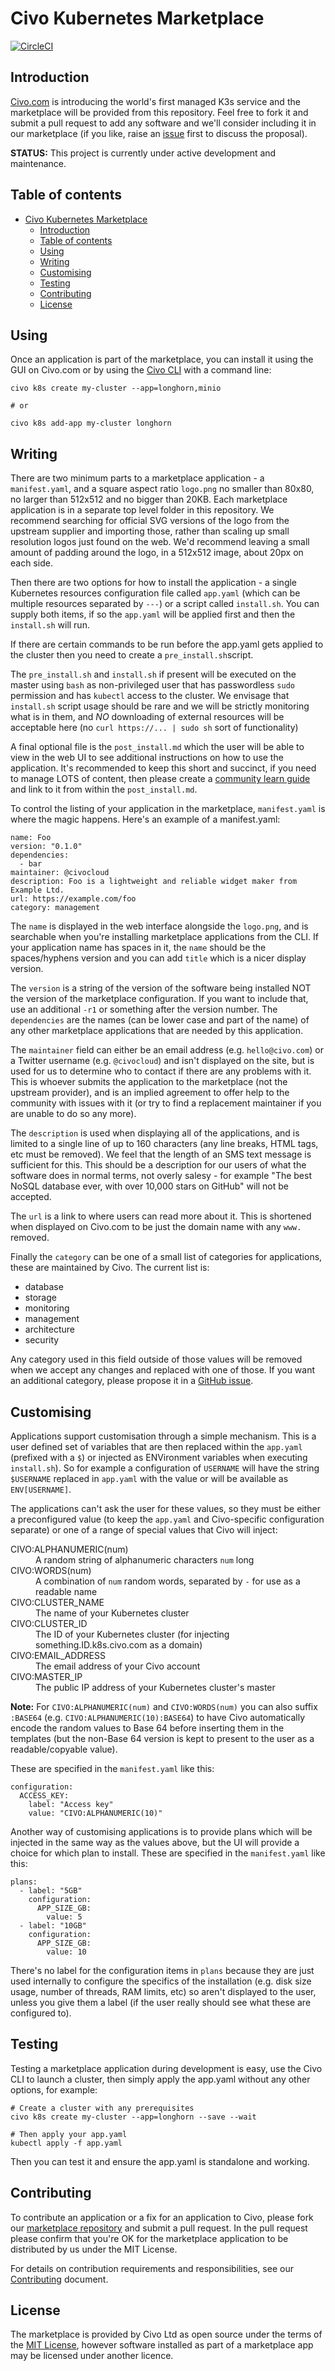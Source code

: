 # Civo Kubernetes Marketplace

[![CircleCI](https://circleci.com/gh/civo/kubernetes-marketplace.svg?style=svg)](https://circleci.com/gh/civo/kubernetes-marketplace)

## Introduction

[Civo.com](https://www.civo.com) is introducing the world's first managed K3s service and the marketplace will be provided from this repository. Feel free to fork it and submit a pull request to add any software and we'll consider including it in our marketplace (if you like, raise an [issue](https://github.com/civo/kubernetes-marketplace/issues) first to discuss the proposal).

**STATUS:** This project is currently under active development and maintenance.

## Table of contents

- [Civo Kubernetes Marketplace](#civo-kubernetes-marketplace)
  - [Introduction](#introduction)
  - [Table of contents](#table-of-contents)
  - [Using](#using)
  - [Writing](#writing)
  - [Customising](#customising)
  - [Testing](#testing)
  - [Contributing](#contributing)
  - [License](#license)

## Using

Once an application is part of the marketplace, you can install it using the GUI on Civo.com or by using the [Civo CLI](https://github.com/civo/cli) with a command line:

```
civo k8s create my-cluster --app=longhorn,minio

# or

civo k8s add-app my-cluster longhorn
```

## Writing

There are two minimum parts to a marketplace application - a `manifest.yaml`, and a square aspect ratio `logo.png` no smaller than 80x80, no larger than 512x512 and no bigger than 20KB. Each marketplace application is in a separate top level folder in this repository. We recommend searching for official SVG versions of the logo from the upstream supplier and importing those, rather than scaling up small resolution logos just found on the web. We'd recommend leaving a small amount of padding around the logo, in a 512x512 image, about 20px on each side.

Then there are two options for how to install the application - a single Kubernetes resources configuration file called `app.yaml` (which can be multiple resources separated by `---`) or a script called `install.sh`. You can supply both items, if so the `app.yaml` will be applied first and then the `install.sh` will run.

If there are certain commands to be run before the app.yaml gets applied to the cluster then you need to create a `pre_install.sh`script.

The `pre_install.sh` and `install.sh` if present will be executed on the master using `bash` as non-privileged user that has passwordless `sudo` permission and has `kubectl` access to the cluster. We envisage that `install.sh` script usage should be rare and we will be strictly monitoring what is in them, and _NO_ downloading of external resources will be acceptable here (no `curl https://... | sudo sh` sort of functionality)

A final optional file is the `post_install.md` which the user will be able to view in the web UI to see additional instructions on how to use the application. It's recommended to keep this short and succinct, if you need to manage LOTS of content, then please create a [community learn guide](https://www.civo.com/learn/creating-a-learn-guide) and link to it from within the `post_install.md`.

To control the listing of your application in the marketplace, `manifest.yaml` is where the magic happens. Here's an example of a manifest.yaml:

```
name: Foo
version: "0.1.0"
dependencies:
  - bar
maintainer: @civocloud
description: Foo is a lightweight and reliable widget maker from Example Ltd.
url: https://example.com/foo
category: management
```

The `name` is displayed in the web interface alongside the `logo.png`, and is searchable when you're installing marketplace applications from the CLI. If your application name has spaces in it, the `name` should be the spaces/hyphens version and you can add `title` which is a nicer display version.

The `version` is a string of the version of the software being installed NOT the version of the marketplace configuration. If you want to include that, use an additional `-r1` or something after the version number. The `dependencies` are the names (can be lower case and part of the name) of any other marketplace applications that are needed by this application.

The `maintainer` field can either be an email address (e.g. `hello@civo.com`) or a Twitter username (e.g. `@civocloud`) and isn't displayed on the site, but is used for us to determine who to contact if there are any problems with it. This is whoever submits the application to the marketplace (not the upstream provider), and is an implied agreement to offer help to the community with issues with it (or try to find a replacement maintainer if you are unable to do so any more).

The `description` is used when displaying all of the applications, and is limited to a single line of up to 160 characters (any line breaks, HTML tags, etc must be removed). We feel that the length of an SMS text message is sufficient for this. This should be a description for our users of what the software does in normal terms, not overly salesy - for example "The best NoSQL database ever, with over 10,000 stars on GitHub" will not be accepted.

The `url` is a link to where users can read more about it. This is shortened when displayed on Civo.com to be just the domain name with any `www.` removed.

Finally the `category` can be one of a small list of categories for applications, these are maintained by Civo. The current list is:

- database
- storage
- monitoring
- management
- architecture
- security

Any category used in this field outside of those values will be removed when we accept any changes and replaced with one of those. If you want an additional category, please propose it in a [GitHub issue](https://github.com/civo/kubernetes-marketplace/issues).

## Customising

Applications support customisation through a simple mechanism. This is a user defined set of variables that are then replaced within the `app.yaml` (prefixed with a `$`) or injected as ENVironment variables when executing `install.sh`). So for example a configuration of `USERNAME` will have the string `$USERNAME` replaced in `app.yaml` with the value or will be available as `ENV[USERNAME]`.

The applications can't ask the user for these values, so they must be either a preconfigured value (to keep the `app.yaml` and Civo-specific configuration separate) or one of a range of special values that Civo will inject:

<dl>
  <dt>CIVO:ALPHANUMERIC(num)</dt>
  <dd>A random string of alphanumeric characters <code>num</code> long</dd>
  <dt>CIVO:WORDS(num)</dt>
  <dd>A combination of <code>num</code> random words, separated by <code>-</code> for use as a readable name</dd>
  <dt>CIVO:CLUSTER_NAME</dt>
  <dd>The name of your Kubernetes cluster</dd>
  <dt>CIVO:CLUSTER_ID</dt>
  <dd>The ID of your Kubernetes cluster (for injecting something.ID.k8s.civo.com as a domain)</dd>
  <dt>CIVO:EMAIL_ADDRESS</dt>
  <dd>The email address of your Civo account</dd>
  <dt>CIVO:MASTER_IP</dt>
  <dd>The public IP address of your Kubernetes cluster's master</dd>
</dl>

**Note:** For `CIVO:ALPHANUMERIC(num)` and `CIVO:WORDS(num)` you can also suffix `:BASE64` (e.g. `CIVO:ALPHANUMERIC(10):BASE64`) to have Civo automatically encode the random values to Base 64 before inserting them in the templates (but the non-Base 64 version is kept to present to the user as a readable/copyable value).

These are specified in the `manifest.yaml` like this:

```
configuration:
  ACCESS_KEY:
    label: "Access key"
    value: "CIVO:ALPHANUMERIC(10)"
```

Another way of customising applications is to provide plans which will be injected in the same way as the values above, but the UI will provide a choice for which plan to install. These are specified in the `manifest.yaml` like this:

```
plans:
  - label: "5GB"
    configuration:
      APP_SIZE_GB:
        value: 5
  - label: "10GB"
    configuration:
      APP_SIZE_GB:
        value: 10
```

There's no label for the configuration items in `plans` because they are just used internally to configure the specifics of the installation (e.g. disk size usage, number of threads, RAM limits, etc) so aren't displayed to the user, unless you give them a label (if the user really should see what these are configured to).

## Testing

Testing a marketplace application during development is easy, use the Civo CLI to launch a cluster, then simply apply the app.yaml without any other options, for example:

```
# Create a cluster with any prerequisites
civo k8s create my-cluster --app=longhorn --save --wait

# Then apply your app.yaml
kubectl apply -f app.yaml
```

Then you can test it and ensure the app.yaml is standalone and working.

## Contributing

To contribute an application or a fix for an application to Civo, please fork our [marketplace repository](https://github.com/civo/kubernetes-marketplace) and submit a pull request. In the pull request please confirm that you're OK for the marketplace application to be distributed by us under the MIT License.

For details on contribution requirements and responsibilities, see our [Contributing](CONTRIBUTING.md) document.

## License

The marketplace is provided by Civo Ltd as open source under the terms of the [MIT License](https://opensource.org/licenses/MIT), however software installed as part of a marketplace app may be licensed under another licence.
